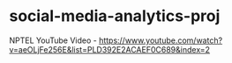 # social-media-analytics-proj


NPTEL YouTube Video - https://www.youtube.com/watch?v=aeOLjFe256E&list=PLD392E2ACAEF0C689&index=2
